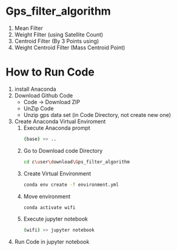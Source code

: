 # Gps_filter_algorithm

1. Mean Filter
2. Weight Filter (using Satellite Count)
3. Centroid Filter (By 3 Points using)
4. Weight Centroid Filter (Mass Centroid Point)

# How to Run Code

1. install Anaconda
2. Download Github Code
   - Code -> Download ZIP
   - UnZip Code
   - Unzip gps data set (in Code Directory, not create new one)
3. Create Anaconda Virtual Enviroment
   1. Execute Anaconda prompt
      ```bash
      (base) >> ..
      ```
   2. Go to Download code Directory
      ```bash
      cd c\user\download\Gps_filter_algorithm
      ```
   3. Create Virtual Environment
      ```bash
      conda env create -f environment.yml
      ```
   4. Move environment
      ```bash
      conda activate wifi
      ```
   5. Execute jupyter notebook
      ```bash
      (wifi) >> jupyter notebook
      ```
4. Run Code in jupyter notebook
